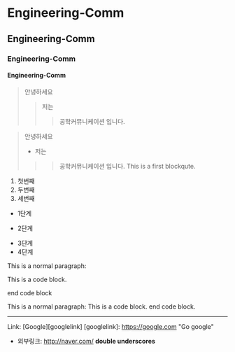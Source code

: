# Engineering-Comm
## Engineering-Comm
### Engineering-Comm
#### Engineering-Comm

> 안녕하세요
>> 저는
>>> 공학커뮤니케이션 입니다.

> 안녕하세요
> + 저는
>>> 공학커뮤니케이션 입니다.
>>> This is a first blockqute.

1) 첫번째
2) 두번째
3) 세번째

* 1단계
 - 2단계
  + 3단계
   + 4단계

This is a normal paragraph:

 This is a code block.
 
end code block

This is a normal paragraph:
 This is a code block.
end code block.

<hr/>

Link: [Google][googlelink]
[googlelink]: https://google.com "Go google"

* 외부링크: <http://naver.com/>
__double underscores__
